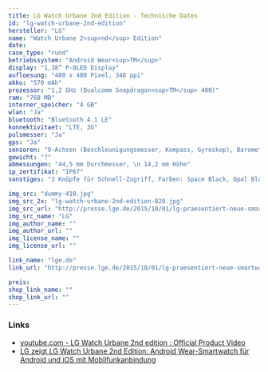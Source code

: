 ```yaml
---
title: LG Watch Urbane 2nd Edition - Technische Daten
id: "lg-watch-urbane-2nd-edition"
hersteller: "LG"
name: "Watch Urbane 2<sup>nd</sup> Edition"
date: 
case_type: "rund"
betriebssystem: "Android Wear<sup>TM</sup>"
display: "1,38” P-OLED Display"
aufloesung: "480 x 480 Pixel, 348 ppi"
akku: "570 mAh"
prozessor: "1,2 GHz (Qualcomm Snapdragon<sup>TM</sup> 400)"
ram: "768 MB"
interner_speicher: "4 GB"
wlan: "Ja"
bluetooth: "Bluetooth 4.1 LE"
konnektivitaet: "LTE, 3G"
pulsmesser: "Ja"
gps: "Ja"
sensoren: "9-Achsen (Beschleunigungsmesser, Kompass, Gyroskop), Barometer"
gewicht: "?"
abmessungen: "44,5 mm Durchmesser, \n 14,2 mm Höhe"
ip_zertifikat: "IP67"
sonstiges: "3 Knöpfe für Schnell-Zugriff, Farben: Space Black, Opal Blue, Opal Blue, Luxe White, Signature Brown"

img_src: "dummy-410.jpg"
img_src_2x: "lg-watch-urbane-2nd-edition-820.jpg"
img_src_url: "http://presse.lge.de/2015/10/01/lg-praesentiert-neue-smartwatch-mit-android-wear-und-lte/"
img_src_name: "LG"
img_author_name: ""
img_author_url: ""
img_license_name: ""
img_license_url: ""

link_name: "lge.de"
link_url: "http://presse.lge.de/2015/10/01/lg-praesentiert-neue-smartwatch-mit-android-wear-und-lte/"

preis: 
shop_link_name: ""
shop_link_url: ""
---
```


### Links
* [youtube.com - LG Watch Urbane 2nd edition : Official Product Video](https://www.youtube.com/watch?v=FdRymDRtPJA)
* [LG zeigt LG Watch Urbane 2nd Edition: Android Wear-Smartwatch für Android und iOS mit Mobilfunkanbindung](http://stadt-bremerhaven.de/lg-zeigt-lg-watch-urbane-2nd-edition-android-wear-smartwatch-fuer-android-und-ios-mit-mobilfunkanbindung/)
